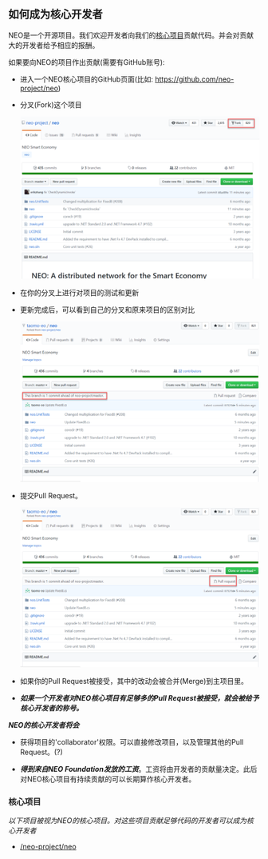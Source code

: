 ## 如何成为核心开发者

NEO是一个开源项目。我们欢迎开发者向我们的[核心项目](#核心项目)贡献代码。并会对贡献大的开发者给予相应的报酬。

如果要向NEO的项目作出贡献(需要有GitHub账号): 

- 进入一个NEO核心项目的GitHub页面(比如: https://github.com/neo-project/neo)


- 分叉(Fork)这个项目

  <img src="img/coredev2.png" width="725">

- 在你的分叉上进行对项目的测试和更新

- 更新完成后，可以看到自己的分叉和原来项目的区别对比

  <img src="img/coredev4.png" width="725">

- 提交Pull Request。

  <img src="img/coredev5.png" width="725">

- 如果你的Pull Request被接受，其中的改动会被合并(Merge)到主项目里。


- ***如果一个开发者对NEO核心项目有足够多的Pull Request被接受，就会被给予核心开发者的称号。***

***NEO的核心开发者将会***

- 获得项目的'collaborator'权限。可以直接修改项目，以及管理其他的Pull Request。(?)


- ***得到来自NEO Foundation发放的工资***。工资将由开发者的贡献量决定。此后对NEO核心项目有持续贡献的可以长期算作核心开发者。

### 核心项目

*以下项目被视为NEO的核心项目。对这些项目贡献足够代码的开发者可以成为核心开发者*

- [/neo-project/neo](https://github.com/neo-project/neo)


